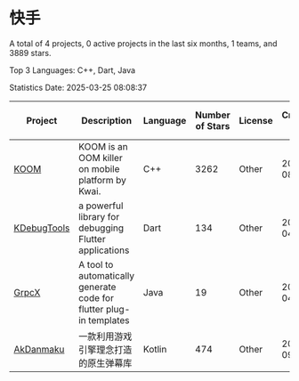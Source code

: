 # 快手

A total of 4 projects, 0 active projects in the last six months, 1 teams, and 3889 stars.

Top 3 Languages: C++, Dart, Java

Statistics Date: 2025-03-25 08:08:37

| Project | Description | Language | Number of Stars | License | Creation Date | Last Updated Date | Last Pushed Date |
| --- | --- | --- | --- | --- | --- | --- | --- |
| [KOOM](https://github.com/KwaiAppTeam/KOOM) | KOOM is an OOM killer on mobile platform by Kwai. | C++ | 3262 | Other | 2020-08-06 | 2025-03-25 | 2024-04-16 |
| [KDebugTools](https://github.com/KwaiAppTeam/KDebugTools) | a powerful library for debugging Flutter applications | Dart | 134 | Other | 2021-04-08 | 2025-01-26 | 2021-04-18 |
| [GrpcX](https://github.com/KwaiAppTeam/GrpcX) | A tool to automatically generate code for flutter plug-in templates | Java | 19 | Other | 2021-04-23 | 2024-02-19 | 2021-04-23 |
| [AkDanmaku](https://github.com/KwaiAppTeam/AkDanmaku) | 一款利用游戏引擎理念打造的原生弹幕库 | Kotlin | 474 | Other | 2021-09-22 | 2025-03-23 | 2021-12-30 |
